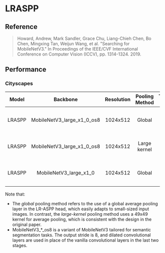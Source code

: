 # LRASPP

## Reference

> Howard, Andrew, Mark Sandler, Grace Chu, Liang-Chieh Chen, Bo Chen, Mingxing Tan, Weijun Wang, et al. "Searching for MobileNetV3." In Proceedings of the IEEE/CVF International Conference on Computer Vision (ICCV), pp. 1314-1324. 2019.

## Performance

### Cityscapes

| Model | Backbone | Resolution | Pooling Method | Training Iters | mIoU | mIoU (flip) | mIoU (ms+flip) | Links |
|:-:|:-:|:-:|:-:|:-:|:-:|:-:|:-:|:-:|
|LRASPP|MobileNetV3_large_x1_0_os8|1024x512|Global|80000|72.33%|72.63%|73.87%|[config](./lraspp_mobilenetv3_cityscapes_1024x512_80k.yml) \| [model](https://paddleseg.bj.bcebos.com/dygraph/cityscapes/lraspp_mobilenetv3_cityscapes_1024x512_80k/model.pdparams) \| [log](https://paddleseg.bj.bcebos.com/dygraph/cityscapes/lraspp_mobilenetv3_cityscapes_1024x512_80k/train.log) |
|LRASPP|MobileNetV3_large_x1_0_os8|1024x512|Large kernel|80000|73.19%|73.40%|74.49%|[config](lraspp_mobilenetv3_cityscapes_1024x512_80k_large_kernel.yml) \| [model](https://paddleseg.bj.bcebos.com/dygraph/cityscapes/lraspp_mobilenetv3_cityscapes_1024x512_80k_large_kernel/model.pdparams) \| [log](https://paddleseg.bj.bcebos.com/dygraph/cityscapes/lraspp_mobilenetv3_cityscapes_1024x512_80k_large_kernel/train.log) |
|LRASPP|MobileNetV3_large_x1_0|1024x512|Global|80000|70.13%|70.43%|72.14%|[config](lraspp_mobilenetv3_cityscapes_1024x512_80k_os32.yml) \| [model](https://paddleseg.bj.bcebos.com/dygraph/cityscapes/lraspp_mobilenetv3_cityscapes_1024x512_80k_os32/model.pdparams) \| [log](https://paddleseg.bj.bcebos.com/dygraph/cityscapes/lraspp_mobilenetv3_cityscapes_1024x512_80k_os32/train.log) |

Note that:
- The *global* pooling method refers to the use of a global average pooling layer in the LR-ASPP head, which easily adapts to small-sized input images. In contrast, the *large-kernel* pooling method uses a 49x49 kernel for average pooling, which is consistent with the design in the original paper.
- MobileNetV3_\*_os8 is a variant of MobileNetV3 tailored for semantic segmentation tasks. The output stride is 8, and dilated convolutional layers are used in place of the vanilla convolutional layers in the last two stages.
